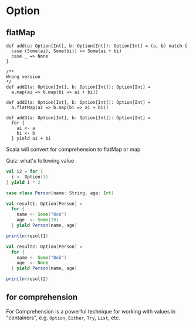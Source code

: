 # Option

## flatMap

```
def add(a: Option[Int], b: Option[Int]): Option[Int] = (a, b) match {
  case (Some(ai), Some(bi)) => Some(ai + bi)
  case _ => None
}

/**
Wrong version
*/
def add2(a: Option[Int], b: Option[Int]): Option[Int] = 
  a.map(ai => b.map(bi => ai + bi))

def add2(a: Option[Int], b: Option[Int]): Option[Int] = 
  a.flatMap(ai => b.map(bi => ai + bi))

def add3(a: Option[Int], b: Option[Int]): Option[Int] =
  for {
    ai <- a
    bi <- b
  } yield ai + bi
```

Scala will convert for comprehension to flatMap or map

Quiz: what's following value 

```scala
val i2 = for {
  i <- Option(3)
} yield i * 2
```


```scala
case class Person(name: String, age: Int)

val result1: Option[Person] = 
  for {
    name <- Some("Bob")
    age  <- Some(20)
  } yield Person(name, age)

println(result1)

val result2: Option[Person] = 
  for {
    name <- Some("Bob")
    age  <- None
  } yield Person(name, age)

println(result2)
```

## for comprehension
For Comprehension is a powerful technique for working with values in "containers", e.g. `Option`, `Either`, `Try`, `List`, etc.